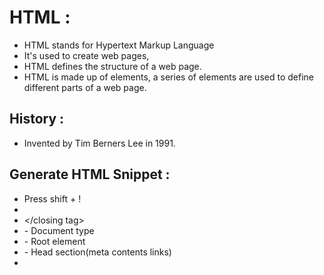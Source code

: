 # HTML :

- HTML stands for Hypertext Markup Language
- It's used to create web pages,
- HTML defines the structure of a web page.
- HTML is made up of elements, a series of elements are used to define different parts of a
  web page.

## History :

- Invented by Tim Berners Lee in 1991.

## Generate HTML Snippet :

- Press shift + !
- <opening tag>
- </closing tag>
- <!DOCTYPE html> - Document type
- <html> - Root element
- <head> - Head section(meta contents links)
- <title> - Title of the page
- <body> - Body section(heading,paragraph,images,links,heade,footer)

## Headings :

- <h1> ... <h6>
- <h1> -- Top priority
- <h6> -- Least priority
- <h1> content </h1>

## Pragraph :

- <p> contents </p>
- lorem100

## Links :

- To re-direct the specified link given(anchor tag)
- <a href="https://www.google.com">Google</a>
- <a href="mailto:example@example.com">Email</a>
- <a href="tel:1234567890">Phone Number</a>

## Images :

- <img src="image.jpg" alt="image description">
- src - source path
- alt - alternative text

## Break the line :

- <br> - To break the line we use <br> tag

 <button>
  It is used to represent a clickable button.
 <div>
 It defines a division or section within HTML document.
 <form>
 It is used to define an HTML form.
 <h1> to <h6>
 It defines headings for an HTML document from level 1 to level 6.
 <head>
  It defines the head section of an HTML document.
 <hr>
  It defines the horizontal line of an HTML document.
 <img>
  It is used to insert an image within an HTML document.
 <input>
  It defines an input field within an HTML form.
 <label>
  It defines a text label for the input field of form.
 <li>
  It is used to represent items in list.
 <link>
  It represents a relationship between current document and an external resource.
 <meta>
  It defines metadata of an HTML document.
 <option>
  It is used to define options or items in a drop-down list.
 <p>
  It represents a paragraph in an HTML document.
 <script>
  It is used to declare the JavaScript within HTML document.
 <select>
  It represents a control which provides a menu of options.
 <small>
  It is used to make text font one size smaller than document?s base font size.
 <span>
  It is used for styling and grouping inline.
 <style>
  It is used to contain style information for an HTML document